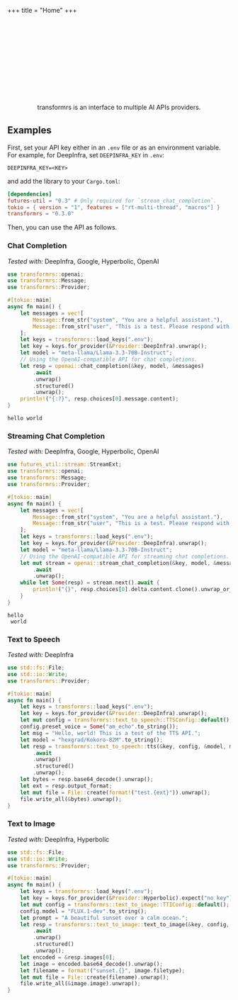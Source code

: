 +++
title = "Home"
+++

<div class="hero">
    <div style="margin-left: auto; margin-right: auto; text-align: center; max-width: 55ch;">
        <p style="margin-top: 5vh; line-height: 150%;">
            transformrs is an <span class="emphasize">interface</span> to multiple <span class="emphasize">AI APIs</span> providers.
        </p>
    </div>
</div>

## Examples

First, set your API key either in an `.env` file or as an environment variable.
For example, for DeepInfra, set `DEEPINFRA_KEY` in `.env`:

```env
DEEPINFRA_KEY=<KEY>
```

and add the library to your `Cargo.toml`:

```toml
[dependencies]
futures-util = "0.3" # Only required for `stream_chat_completion`.
tokio = { version = "1", features = ["rt-multi-thread", "macros"] }
transformrs = "0.3.0"
```

Then, you can use the API as follows.

### Chat Completion

_Tested with:_ DeepInfra, Google, Hyperbolic, OpenAI

```rust
use transformrs::openai;
use transformrs::Message;
use transformrs::Provider;

#[tokio::main]
async fn main() {
    let messages = vec![
        Message::from_str("system", "You are a helpful assistant."),
        Message::from_str("user", "This is a test. Please respond with 'hello world'."),
    ];
    let keys = transformrs::load_keys(".env");
    let key = keys.for_provider(&Provider::DeepInfra).unwrap();
    let model = "meta-llama/Llama-3.3-70B-Instruct";
    // Using the OpenAI-compatible API for chat completions.
    let resp = openai::chat_completion(&key, model, &messages)
        .await
        .unwrap()
        .structured()
        .unwrap();
    println!("{:?}", resp.choices[0].message.content);
}
```

```raw
hello world
```

### Streaming Chat Completion

_Tested with:_ DeepInfra, Google, Hyperbolic, OpenAI

```rust
use futures_util::stream::StreamExt;
use transformrs::openai;
use transformrs::Message;
use transformrs::Provider;

#[tokio::main]
async fn main() {
    let messages = vec![
        Message::from_str("system", "You are a helpful assistant."),
        Message::from_str("user", "This is a test. Please respond with 'hello world'."),
    ];
    let keys = transformrs::load_keys(".env");
    let key = keys.for_provider(&Provider::DeepInfra).unwrap();
    let model = "meta-llama/Llama-3.3-70B-Instruct";
    // Using the OpenAI-compatible API for streaming chat completions.
    let mut stream = openai::stream_chat_completion(&key, model, &messages)
        .await
        .unwrap();
    while let Some(resp) = stream.next().await {
        println!("{}", resp.choices[0].delta.content.clone().unwrap_or_default());
    }
}
```

```raw
hello
 world
```


### Text to Speech

_Tested with:_ DeepInfra

```rust
use std::fs::File;
use std::io::Write;
use transformrs::Provider;

#[tokio::main]
async fn main() {
    let keys = transformrs::load_keys(".env");
    let key = keys.for_provider(&Provider::DeepInfra).unwrap();
    let mut config = transformrs::text_to_speech::TTSConfig::default();
    config.preset_voice = Some("am_echo".to_string());
    let msg = "Hello, world! This is a test of the TTS API.";
    let model = "hexgrad/Kokoro-82M".to_string();
    let resp = transformrs::text_to_speech::tts(&key, config, &model, msg)
        .await
        .unwrap()
        .structured()
        .unwrap();
    let bytes = resp.base64_decode().unwrap();
    let ext = resp.output_format;
    let mut file = File::create(format!("test.{ext}")).unwrap();
    file.write_all(&bytes).unwrap();
}
```

### Text to Image

_Tested with:_ DeepInfra, Hyperbolic

```rust
use std::fs::File;
use std::io::Write;
use transformrs::Provider;

#[tokio::main]
async fn main() {
    let keys = transformrs::load_keys(".env");
    let key = keys.for_provider(&Provider::Hyperbolic).expect("no key");
    let mut config = transformrs::text_to_image::TTIConfig::default();
    config.model = "FLUX.1-dev".to_string();
    let prompt = "A beautiful sunset over a calm ocean.";
    let resp = transformrs::text_to_image::text_to_image(&key, config, prompt)
        .await
        .unwrap()
        .structured()
        .unwrap();
    let encoded = &resp.images[0];
    let image = encoded.base64_decode().unwrap();
    let filename = format!("sunset.{}", image.filetype);
    let mut file = File::create(filename).unwrap();
    file.write_all(&image.image).unwrap();
}
```

